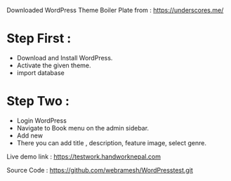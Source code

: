 Downloaded WordPress Theme Boiler Plate from : https://underscores.me/

# Step First :

-   Download and Install WordPress.
-   Activate the given theme.
-   import database

# Step Two :

-   Login WordPress
-   Navigate to Book menu on the admin sidebar.
-   Add new
-   There you can add title , description, feature image, select genre.

Live demo link : https://testwork.handworknepal.com

Source Code : https://github.com/webramesh/WordPresstest.git
